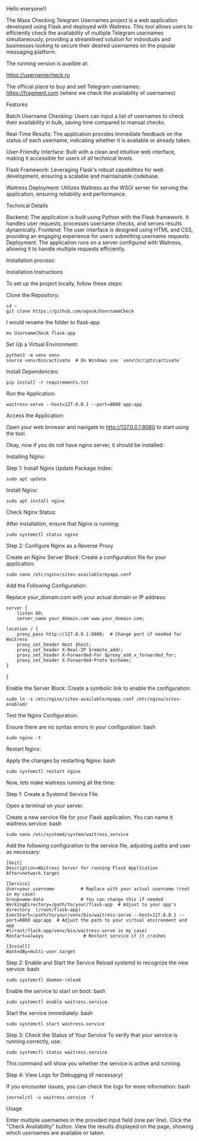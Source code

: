 Hello everyone!)

The Mass Checking Telegram Usernames project is a web application developed using Flask and deployed with Waitress. This tool allows users to efficiently check the availability of multiple Telegram usernames simultaneously, providing a streamlined solution for individuals and businesses looking to secure their desired usernames on the popular messaging platform.

The running version is availble at:

https://usernamecheck.ru

The official place to buy and sell Telegram usernames: https://fragment.com (where we check the availability of usernames)

Features

Batch Username Checking: Users can input a list of usernames to check their availability in bulk, saving time compared to manual checks.

Real-Time Results: The application provides immediate feedback on the status of each username, indicating whether it is available or already taken.

User-Friendly Interface: Built with a clean and intuitive web interface, making it accessible for users of all technical levels.

Flask Framework: Leveraging Flask's robust capabilities for web development, ensuring a scalable and maintainable codebase.

Waitress Deployment: Utilizes Waitress as the WSGI server for serving the application, ensuring reliability and performance.


Technical Details

Backend: The application is built using Python with the Flask framework. It handles user requests, processes username checks, and serves results dynamically.
Frontend: The user interface is designed using HTML and CSS, providing an engaging experience for users submitting username requests.
Deployment: The application runs on a server configured with Waitress, allowing it to handle multiple requests efficiently.

Installation process:

Installation Instructions

To set up the project locally, follow these steps:

Clone the Repository:


    cd ~
    git clone https://github.com/agnuk/UsernameCheck

I would rename the folder to flask-app   

    mv UsernameCheck flask-app

Set Up a Virtual Environment:


    python3 -m venv venv
    source venv/bin/activate  # On Windows use `venv\Scripts\activate`


Install Dependencies:

    pip install -r requirements.txt

Run the Application:



    waitress-serve --host=127.0.0.1 --port=8080 app:app

Access the Application:

Open your web browser and navigate to http://127.0.0.1:8080 to start using the tool.

Okay, now if you do not have nginx server, it should be installed:


Installing Nginx:

Step 1: Install Nginx
Update Package Index:

    sudo apt update

Install Nginx:

    sudo apt install nginx

Check Nginx Status:

After installation, ensure that Nginx is running:


    sudo systemctl status nginx

Step 2: Configure Nginx as a Reverse Proxy

Create an Nginx Server Block:
Create a configuration file for your application:


    sudo nano /etc/nginx/sites-available/myapp.conf

Add the Following Configuration:

Replace your_domain.com with your actual domain or IP address:



    server {
        listen 80;
        server_name your_domain.com www.your_domain.com;

    location / {
        proxy_pass http://127.0.0.1:8080;  # Change port if needed for Waitress
        proxy_set_header Host $host;
        proxy_set_header X-Real-IP $remote_addr;
        proxy_set_header X-Forwarded-For $proxy_add_x_forwarded_for;
        proxy_set_header X-Forwarded-Proto $scheme;
    }
}

Enable the Server Block:
Create a symbolic link to enable the configuration:

    sudo ln -s /etc/nginx/sites-available/myapp.conf /etc/nginx/sites-enabled/

Test the Nginx Configuration:

Ensure there are no syntax errors in your configuration:
bash

    sudo nginx -t

Restart Nginx:

Apply the changes by restarting Nginx:
bash

    sudo systemctl restart nginx


Now, lets make waitress running all the time:

Step 1: Create a Systemd Service File

Open a terminal on your server.

Create a new service file for your Flask application. You can name it waitress.service:
bash

    sudo nano /etc/systemd/system/waitress.service

Add the following configuration to the service file, adjusting paths and user as necessary:


    [Unit]
    Description=Waitress Server for running Flask Application
    After=network.target

    [Service]
    User=your_username          # Replace with your actual username (root in my case)
    Group=www-data              # You can change this if needed
    WorkingDirectory=/path/to/your/flask-app  # Adjust to your app's directory  (/root/flask-app)
    ExecStart=/path/to/your/venv/bin/waitress-serve --host=127.0.0.1 --port=8080 app:app  # Adjust the path to your virtual environment and app
    #(/root/flask-app/venv/bin/waitress-serve in my case)
    Restart=always               # Restart service if it crashes

    [Install]
    WantedBy=multi-user.target




Step 2: Enable and Start the Service
Reload systemd to recognize the new service:
bash

    sudo systemctl daemon-reload

Enable the service to start on boot:
bash

    sudo systemctl enable waitress.service

Start the service immediately:
bash

    sudo systemctl start waitress.service


Step 3: Check the Status of Your Service
To verify that your service is running correctly, use:


    sudo systemctl status waitress.service

This command will show you whether the service is active and running.

Step 4: View Logs for Debugging (if necessary)

If you encounter issues, you can check the logs for more information:
bash

    journalctl -u waitress.service -f


Usage

Enter multiple usernames in the provided input field (one per line).
Click the "Check Availability" button.
View the results displayed on the page, showing which usernames are available or taken.

